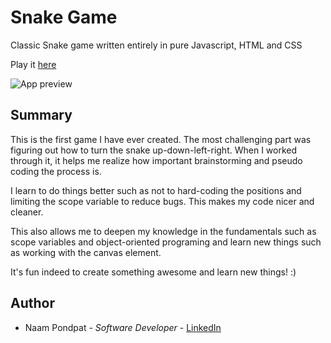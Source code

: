 # Snake Game

Classic Snake game written entirely in pure Javascript, HTML and CSS

Play it [here](https://naamnamm.github.io/snake-game/)

![App preview](https://user-images.githubusercontent.com/53867191/84908591-a6dd9d00-b082-11ea-902d-f5c9d4fbeeca.png)

## Summary
This is the first game I have ever created. The most challenging part was figuring out how to turn the snake up-down-left-right. When I worked through it, it helps me realize how important brainstorming and pseudo coding the process is.

I learn to do things better such as not to hard-coding the positions and limiting the scope variable to reduce bugs. This makes my code nicer and cleaner.

This also allows me to deepen my knowledge in the fundamentals such as scope variables and object-oriented programing and learn new things such as working with the canvas element.

It's fun indeed to create something awesome and learn new things! :)

## Author
- Naam Pondpat - *Software Developer* - [LinkedIn](https://www.linkedin.com/in/pondpat-tohsanguanpun-638153150/)